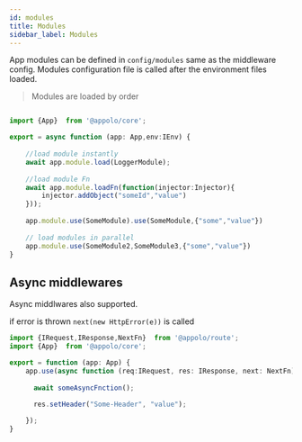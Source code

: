 ```yaml
---
id: modules
title: Modules
sidebar_label: Modules
---
```

App modules can be defined in `config/modules` same as the middleware config.
Modules configuration file is called after the environment files loaded.
>Modules are loaded by order

```typescript title="config/modules/all.ts"

import {App}  from '@appolo/core';

export = async function (app: App,env:IEnv) {
    
    //load module instantly
    await app.module.load(LoggerModule);
    
    //load module Fn
    await app.module.loadFn(function(injector:Injector){
        injector.addObject("someId","value")
    }));  
    
    app.module.use(SomeModule).use(SomeModule,{"some","value"})
    
    // load modules in parallel
    app.module.use(SomeModule2,SomeModule3,{"some","value"})
}
```
## Async middlewares
Async middlwares also supported. 

if error is thrown `next(new HttpError(e))` is called
```typescript
import {IRequest,IResponse,NextFn}  from '@appolo/route';
import {App}  from '@appolo/core';

export = function (app: App) {
    app.use(async function (req:IRequest, res: IResponse, next: NextFn) {
        
      await someAsyncFnction();
     
      res.setHeader("Some-Header", "value");

    });
}
```
